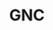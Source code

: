---
title: "GNC"
url: /ciudad-autonoma-de-buenos-aires/gnc-avenida-rivadavia/
shop: Autowerkstatt
---